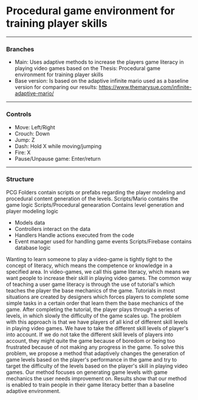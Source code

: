 # Procedural game environment for training player skills

***
### Branches
* Main: Uses adaptive methods to increase the players game literacy in playing video games based on the Thesis: Procedural game environment for training player skills
* Base version: Is based on the adaptive infinite mario used as a baseline version for comparing our results: https://www.themarysue.com/infinite-adaptive-mario/ 

***
### Controls
* Move: Left/Right
* Crouch: Down
* Jump: Z
* Dash: Hold X while moving/jumping
* Fire: X
* Pause/Unpause game: Enter/return


***
### Structure
PCG Folders contain scripts or prefabs regarding the player modeling and procedural content generation of the levels.
Scripts/Mario contains the game logic
Scripts/Procedural genearation Contains level generation and player modeling logic
  - Models data
  - Controllers interact on the data
  - Handlers Handle actions executed from the code
  - Event manager used for handling game events
Scripts/Firebase contains database logic

Wanting to learn someone to play a video-game is tightly tight to the concept of literacy, which means the competence or knowledge in a specified area. In video-games, we call this game literacy, which means we want people to increase their skill in playing video games. The common way of teaching a user game literacy is through the use of tutorial's which teaches the player the base mechanics of the game. Tutorials in most situations are created by designers which forces players to complete some simple tasks in a certain order that learn them the base mechanics of the game. After completing the tutorial, the player plays through a series of levels, in which slowly the difficulty of the game scales up. The problem with this approach is that we have players of all kind of different skill levels in playing video games. We have to take the different skill levels of player's into account. If we do not take the different skill levels of players into account, they might quite the game because of boredom or being too frustrated because of not making any progress in the game. To solve this problem, we propose a method that adaptively changes the generation of game levels based on the player's performance in the game and try to target the difficulty of the levels based on the player's skill in playing video games. Our method focuses on generating game levels with game mechanics the user needs improvement on. Results show that our method is enabled to train people in their game literacy better than a baseline adaptive environment.
